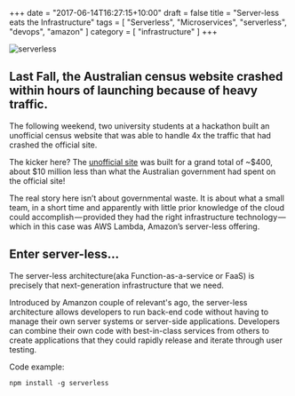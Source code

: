 +++
date = "2017-06-14T16:27:15+10:00"
draft = false
title = "Server-less eats the Infrastructure"
tags = [ "Serverless", "Microservices", "serverless", "devops", "amazon" ]
category = [ "infrastructure" ]
+++

![serverless](/images/serverless.jpeg)

## Last Fall, the Australian census website crashed within hours of launching because of heavy traffic.

The following weekend, two university students at a hackathon built an unofficial census website that was able to handle 4x the traffic that had crashed the official site. 

The kicker here? The [unofficial site][unofficial-link] was built for a grand total of ~$400, about $10 million less than what the Australian government had spent on the official site!

The real story here isn’t about governmental waste. It is about what a small team, in a short time and apparently with little prior knowledge of the cloud could accomplish — provided they had the right infrastructure technology — which in this case was AWS Lambda, Amazon’s server-less offering.

## Enter server-less...

The server-less architecture(aka Function-as-a-service or FaaS) is precisely that next-generation infrastructure that we need.

Introduced by Amanzon couple of relevant's ago, the server-less architecture allows developers to run back-end code without having to manage their own server systems or server-side applications. Developers can combine their own code with best-in-class services from others to create applications that they could rapidly release and iterate through user testing.

Code example:

    npm install -g serverless


[unofficial-link]:  https://amaysim.com.au